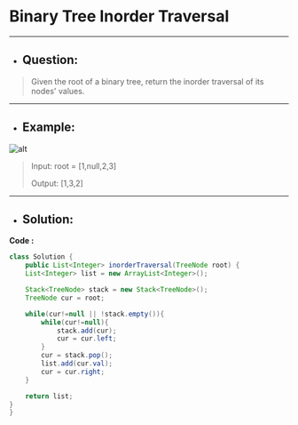 # Binary Tree Inorder Traversal
---
- ## Question:
> Given the root of a binary tree, return the inorder traversal of its nodes' values.
---
- ## Example:
![alt](https://assets.leetcode.com/uploads/2020/09/15/inorder_1.jpg)
> Input: root = [1,null,2,3]
> 
> Output: [1,3,2]
---
- ## Solution:
**Code :**
```java
class Solution {
    public List<Integer> inorderTraversal(TreeNode root) {
    List<Integer> list = new ArrayList<Integer>();

    Stack<TreeNode> stack = new Stack<TreeNode>();
    TreeNode cur = root;

    while(cur!=null || !stack.empty()){
        while(cur!=null){
            stack.add(cur);
            cur = cur.left;
        }
        cur = stack.pop();
        list.add(cur.val);
        cur = cur.right;
    }

    return list;
}
}
